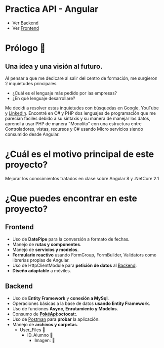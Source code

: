 # Practica API - Angular
  - Ver [Backend](https://github.com/Amonbe8080/Practica_API_Angular/tree/backend)
  - Ver [Frontend](https://github.com/Amonbe8080/Practica_API_Angular/tree/frontend)
  
# Prólogo :book: 
## Una idea y una visión al futuro.
Al pensar a que me dedicare al salir del centro de formación, me surgieron 2 inquietudes principales

  - ¿Cuál es el lenguaje más pedido por las empresas?
  - ¿En qué lenguaje desarrollare?
  
Me decidí a resolver estas inquietudes con búsquedas en Google, YouTube y [LinkedIn](https://www.linkedin.com/in/sebasti%C3%A1n-%C3%A1lvarez-p%C3%A9rez-1b84b6199/).
Encontré en C# y PHP dos lenguajes de programación que me parecían fáciles debido a su sintaxis y su manera de manejar los datos, aprendí a usar PHP de manera "Monolito" con una estructura entre Controladores, vistas, recursos y C# usando Micro servicios siendo consumido desde Angular.

  
# ¿Cuál es el motivo principal de este proyecto?

Mejorar los conocimientos tratados en clase sobre Angular 8 y .NetCore 2.1

# ¿Que puedes encontrar en este proyecto?

## Frontend
  - Uso de **DatePipe** para la conversión a formato de fechas.
  - Manejo de **rutas y componentes**.
  - Manejo de **servicios y modelos**.
  - **Formulario reactivo** usando FormGroup, FormBuilder, Validators como librerías propias de Angular.
  - Uso de HttpClientModule para **petición de datos** al [Backend](https://github.com/Amonbe8080/Practica_API_Angular/tree/backend).
  - **Diseño adaptable** a móviles.
  
## Backend
  - Uso de **Entity Framework** y **conexión a MySql**.
  - Operaciones básicas a la base de datos **usando Entity Framework**.
  - Uso de funciones **Async, Enrutamiento y Modelos**.
  - Consumo de **[PokéApi](https://pokeapi.co/):octocat:**.
  - Uso de [Postman](https://www.getpostman.com/) para **probar** la aplicación.
  - Manejo de **archivos y carpetas**.
    - User_Files :file_folder:
      - ID_Alumno :file_folder:
        - Imagen: :milky_way: 

 
